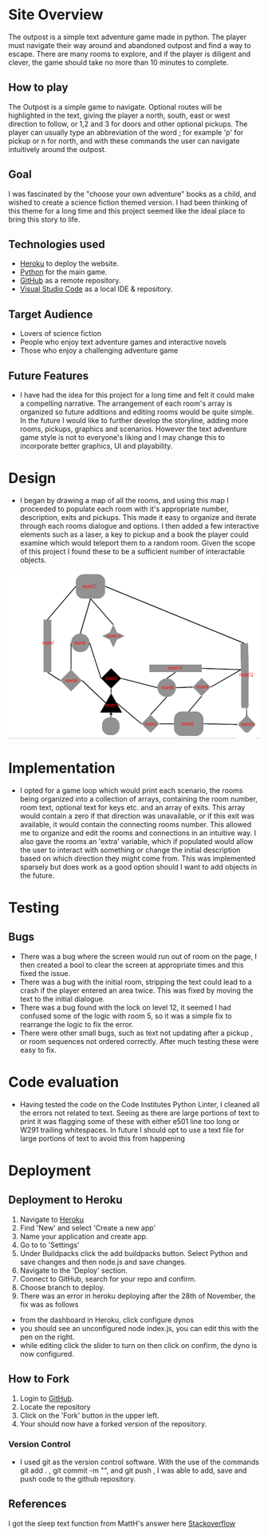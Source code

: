 # Site Overview
The outpost is a simple text adventure game made in python. The player must navigate their way around and abandoned outpost and find a way to escape. There are many rooms to explore, and if the player is diligent and clever, the game should take no more than 10 minutes to complete.

## How to play
The Outpost is a simple game to navigate. Optional routes will be highlighted in the text, giving the player a north, south, east or west direction to follow, or 1,2 and 3 for doors and other optional pickups. The player can usually type an abbreviation of the word ; for example 'p' for pickup or n for north, and with these commands the user can navigate intuitively around the outpost.

## Goal
I was fascinated by the "choose your own adventure" books as a child, and wished to create a science fiction themed version. I had been thinking of this theme for a long time and this project seemed like the ideal place to bring this story to life.

## Technologies used
- [Heroku](https://heroku.com) to deploy the website.
- [Python](https://www.python.org/) for the main game.
- [GitHub](https://github.com/) as a remote repository.
- [Visual Studio Code](https://code.visualstudio.com/) as a local IDE & repository.

## Target Audience
- Lovers of science fiction
- People who enjoy text adventure games and interactive novels
- Those who enjoy a challenging adventure game

## Future Features
- I have had the idea for this project for a long time and felt it could make a compelling narrative. The arrangement of each room's array is organized so future additions and editing rooms would be quite simple. In the future I would like to further develop the storyline, adding more rooms, pickups, graphics and scenarios. However the text adventure game style is not to everyone's liking and I may change this to incorporate better graphics, UI and playability. 

# Design
- I began by drawing a map of all the rooms, and using this map I proceeded to populate each room with it's appropriate number, description, exits and pickups.
This made it easy to organize and iterate through each rooms dialogue and  options. I then added a few interactive elements such as a laser, a key to pickup and a book the player could examine which would teleport them to a random room. Given the scope of this project I found these to be a sufficient number of interactable objects.

![alt text](readme_docs/map.png)
# Implementation
- I opted for a game loop which would print each scenario, the rooms being organized into a collection of arrays, containing the room number, room text, optional text for keys etc. and an array of exits. This array would contain a zero if that direction was unavailable, or if this exit was available, it would contain the connecting rooms number. This allowed me to organize and edit the rooms and connections in an intuitive way. I also gave the rooms an 'extra' variable, which if populated would allow the user to interact with something or change the initial description based on which direction they might come from. This was implemented sparsely but does work as a good option should I want to add objects in the future. 

# Testing

## Bugs
- There was a bug where the screen would run out of room on the page, I then created a bool
to clear the screen at appropriate times and this fixed the issue.
- There was a bug with the initial room, stripping the text could lead to a crash if the player entered an area twice. This was fixed by moving the text to the initial dialogue.
- There was a bug found with the lock on level 12, it seemed I had confused some of the logic with room 5, so it was a simple fix to rearrange the logic to fix the error.
- There were other small bugs, such as text not updating after a pickup , or room sequences not ordered correctly. After much testing these were easy to fix.

# Code evaluation
- Having tested the code on the Code Institutes Python Linter, I cleaned all the errors not related to text. Seeing as there are large portions of text to print it was flagging some of these with either e501 line too long or  W291 trailing whitespaces. In future I should opt to use a text file for large portions of text to avoid this from happening
# Deployment 

## Deployment to Heroku
1. Navigate to [Heroku](https://dashboard.heroku.com/apps)
2. Find 'New' and select 'Create a new app'
3. Name your application and create app.
4. Go to to 'Settings'
5. Under Buildpacks click the add buildpacks button. Select Python and save changes and then node.js and save changes.
6. Navigate to the 'Deploy' section. 
7. Connect to GitHub, search for your repo and confirm. 
8. Choose branch to deploy.
9. There was an error in heroku deploying after the 28th of November, the fix was as follows
- from the dashboard in Heroku, click configure dynos
- you should see an unconfigured node index.js, you can edit this with the pen on the right.
- while editing click the slider to turn on then click on confirm, the dyno is now configured.

## How to Fork
1. Login to [GitHub](https://github.com/).
2. Locate the repository 
3. Click on the 'Fork' button in the upper left.
4. Your should now have a forked version of the repository.

### Version Control
- I used git as the version control software. With the use of the commands git add . , git commit -m "", and git push , I was able to add, save and push code to the github repository.

## References
I got the sleep text function from MattH's answer here [Stackoverflow](https://stackoverflow.com/questions/4627033/how-to-print-a-string-with-a-little-delay-between-the-chars)